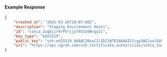 <!-- Code generated for API Clients. DO NOT EDIT. -->

#### Example Response

```json
{
	"created_at": "2025-03-26T10:07:00Z",
	"description": "Staging Environment Hosts",
	"id": "sshca_2uqkijr4rP5rjjy74CUzOWvgy2i",
	"key_type": "ed25519",
	"public_key": "ssh-ed25519 AAAAC3NzaC1lZDI1NTE5AAAAICCcgy5WZ/uolGUStu+50g7uz05L2vA+s3awaFpFRuKg",
	"uri": "https://api.ngrok.com/ssh_certificate_authorities/sshca_2uqkijr4rP5rjjy74CUzOWvgy2i"
}
```
